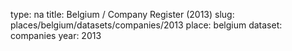 type: na
title: Belgium / Company Register (2013)
slug: places/belgium/datasets/companies/2013
place: belgium
dataset: companies
year: 2013
